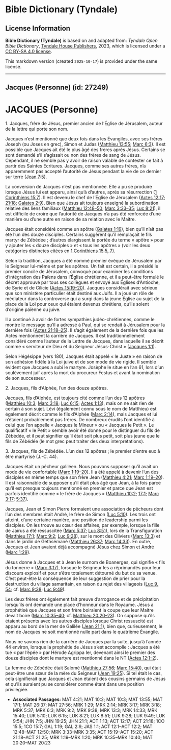 # Bible Dictionary (Tyndale)

## License Information

**Bible Dictionary (Tyndale)** is based on and adapted from: _Tyndale Open Bible Dictionary_, [Tyndale House Publishers](https://tyndaleopenresources.com/), 2023, which is licensed under a [CC BY-SA 4.0 license](https://creativecommons.org/licenses/by-sa/4.0/legalcode.en).

This markdown version (created `2025-10-17`) is provided under the same license.



--------------------------------

## Jacques (Personne) (id: 27249)

JACQUES (Personne)
==================

1\. Jacques, frère de Jésus, premier ancien de l’Église de Jérusalem, auteur de la lettre qui porte son nom.

Jacques n’est mentionné que deux fois dans les Évangiles, avec ses frères Joseph (ou Joses en grec), Simon et Judas ([Matthieu 13:55](https://ref.ly/Matt13:55); [Marc 6:3](https://ref.ly/Mark6:3)). Il est possible que Jacques ait été le plus âgé des frères après Jésus. Certains se sont demandé s’il s’agissait ou non des frères de sang de Jésus. Cependant, il ne semble pas y avoir de raison valable de contester ce fait à partir des Saintes Écritures. Jacques, comme ses autres frères, n’a apparemment pas accepté l’autorité de Jésus pendant la vie de ce dernier sur terre ([Jean 7:5](https://ref.ly/John7:5)).

La conversion de Jacques n’est pas mentionnée. Elle a pu se produire lorsque Jésus lui est apparu, ainsi qu’à d’autres, après sa résurrection ([1 Corinthiens 15:7](https://ref.ly/1Cor15:7)). Il est devenu le chef de l’Église de Jérusalem ([Actes 12:17](https://ref.ly/Acts12:17); [21:18](https://ref.ly/Acts21:18); [Galates 2:9](https://ref.ly/Gal2:9)). Bien que Jésus ait toujours enseigné la subordination relative des liens familiaux ([Matthieu 12:48–50](https://ref.ly/Matt12:48-Matt12:50); [Marc 3:33–35](https://ref.ly/Mark3:33-Mark3:35); [Luc 8:21](https://ref.ly/Luke8:21)), il est difficile de croire que l’autorité de Jacques n’a pas été renforcée d’une manière ou d’une autre en raison de sa relation avec le Maitre.

Jacques était considéré comme un apôtre ([Galates 1:19](https://ref.ly/Gal1:19)), bien qu’il n’ait pas été l’un des douze disciples. Certains suggèrent qu’il remplaçait le fils martyr de Zébédée ; d’autres élargissent la portée du terme « apôtre » pour y ajouter les « douze disciples » et « tous les apôtres » (voir les deux catégories distinctes citées en [1 Corinthiens 15:5, 7](https://ref.ly/1Cor15:5,1Cor15:7)).

Selon la tradition, Jacques a été nommé premier évêque de Jérusalem par le Seigneur lui\-même et par les apôtres. Un fait est certain, il a présidé le premier concile de Jérusalem, convoqué pour examiner les conditions d’intégration des Païens dans l’Église chrétienne, et il a peut\-être formulé le décret approuvé par tous ses collègues et envoyé aux Églises d’Antioche, de Syrie et de Cilicie ([Actes 15:19–20](https://ref.ly/Acts15:19-Acts15:20)). Jacques considérait avec sérieux que son ministère particulier était destiné aux Juifs. Il a joué un rôle de médiateur dans la controverse qui a surgi dans la jeune Église au sujet de la place de la Loi pour ceux qui étaient devenus chrétiens, qu’ils soient d’origine païenne ou juive.

Il a continué à avoir de fortes sympathies judéo\-chrétiennes, comme le montre le message qu’il a adressé à Paul, qui se rendait à Jérusalem pour la dernière fois ([Actes 21:18–25](https://ref.ly/Acts21:18-Acts21:25)). Il s’agit également de la dernière fois que les Actes mentionnent la carrière de Jacques. Il est traditionnellement considéré comme l’auteur de la Lettre de Jacques, dans laquelle il se décrit comme « serviteur de Dieu et du Seigneur Jésus\-Christ » ([Jacques 1:1](https://ref.ly/Jas1:1)).

Selon Hégésippe (vers 180\), Jacques était appelé « le Juste » en raison de son adhésion fidèle à la Loi juive et de son mode de vie rigide. Il semble évident que Jacques a subi le martyre. Josèphe le situe en l’an 61, lors d’un soulèvement juif après la mort du procureur Festus et avant la nomination de son successeur.

2\. Jacques, fils d’Alphée, l’un des douze apôtres.

Jacques, fils d’Alphée, est toujours cité comme l’un des 12 apôtres ([Matthieu 10:3](https://ref.ly/Matt10:3); [Marc 3:18](https://ref.ly/Mark3:18); [Luc 6:15](https://ref.ly/Luke6:15); [Actes 1:13](https://ref.ly/Acts1:13)), mais on ne sait rien de certain à son sujet. Lévi (également connu sous le nom de Matthieu) est également décrit comme le fils d’Alphée ([Marc 2:14](https://ref.ly/Mark2:14)), mais Jacques et lui n’étaient probablement pas frères. De nombreux érudits l’ont identifié à celui que l’on appelle « Jacques le Mineur » ou « Jacques le Petit ». Le qualificatif « le Petit » semble avoir été donné pour le distinguer du fils de Zébédée, et il peut signifier qu’il était soit plus petit, soit plus jeune que le fils de Zébédée (le mot grec peut traiter des deux interprétations).

3\. Jacques, fils de Zébédée. L’un des 12 apôtres ; le premier d’entre eux à être martyrisé (J.\-C. 44\).

Jacques était un pêcheur galiléen. Nous pouvons supposer qu’il avait un mode de vie confortable ([Marc 1:19–20](https://ref.ly/Mark1:19-Mark1:20)). Il a été appelé à devenir l’un des disciples en même temps que son frère Jean ([Matthieu 4:21](https://ref.ly/Matt4:21); [Marc 1:19–20](https://ref.ly/Mark1:19-Mark1:20)). Il est raisonnable de supposer qu’il était plus âgé que Jean, à la fois parce qu’il est presque toujours mentionné en premier et parce que Jean est parfois identifié comme « le frère de Jacques » ([Matthieu 10:2](https://ref.ly/Matt10:2); [17:1](https://ref.ly/Matt17:1); [Marc 3:17](https://ref.ly/Mark3:17); [5:37](https://ref.ly/Mark5:37)).

Jacques, Jean et Simon Pierre formaient une association de pêcheurs dont l’un des membres était André, le frère de Simon ([Luc 5:10](https://ref.ly/Luke5:10)). Les trois ont atteint, d’une certaine manière, une position de leadership parmi les disciples. On les trouve au cœur des affaires, par exemple, lorsque la fille de Jaïrus a été ressuscitée ([Marc 5:37](https://ref.ly/Mark5:37); [Luc 8:51](https://ref.ly/Luke8:51)), lors de la Transfiguration ([Matthieu 17:1](https://ref.ly/Matt17:1); [Marc 9:2](https://ref.ly/Mark9:2); [Luc 9:28](https://ref.ly/Luke9:28)), sur le mont des Oliviers ([Marc 13:3](https://ref.ly/Mark13:3)) et dans le jardin de Gethsémané ([Matthieu 26:37](https://ref.ly/Matt26:37); [Marc 14:33](https://ref.ly/Mark14:33)). En outre, Jacques et Jean avaient déjà accompagné Jésus chez Simon et André ([Marc 1:29](https://ref.ly/Mark1:29)).

Jésus donne à Jacques et à Jean le surnom de Boanerges, qui signifie « fils du tonnerre » ([Marc 3:17](https://ref.ly/Mark3:17)), lorsque le Seigneur les a réprimandés pour leur discours explosif et pour s’être totalement détourné du but de sa venue. C’est peut\-être la conséquence de leur suggestion de prier pour la destruction du village samaritain, en raison du rejet des villageois ([Luc 9, 54](https://ref.ly/Luke9:54); cf. [Marc 9:38](https://ref.ly/Mark9:38); [Luc 9:49](https://ref.ly/Luke9:49)).

Les deux frères ont également fait preuve d’arrogance et de précipitation lorsqu’ils ont demandé une place d’honneur dans le Royaume. Jésus a prophétisé que Jacques et son frère boiraient la coupe que leur Maitre devait boire ([Marc 10:35–40](https://ref.ly/Mark10:35-Mark10:40); cf. [Matthieu 20:20–23](https://ref.ly/Matt20:20-Matt20:23)). On suppose qu’ils étaient présents avec les autres disciples lorsque Christ ressuscité est apparu au bord de la mer de Galilée ([Jean 21:1](https://ref.ly/John21:1)), bien que, curieusement, le nom de Jacques ne soit mentionné nulle part dans le quatrième Évangile.

Nous ne savons rien de la carrière de Jacques par la suite, jusqu’à l’année 44 environ, lorsque la prophétie de Jésus s’est accomplie : Jacques a été tué « par l’épée » par Hérode Agrippa Ier, devenant ainsi le premier des douze disciples dont le martyre est mentionné dans le NT ([Actes 12:1–2](https://ref.ly/Acts12:1-Acts12:2)).

La femme de Zébédée était Salomé ([Matthieu 27:56](https://ref.ly/Matt27:56); [Marc 15:40](https://ref.ly/Mark15:40)), qui était peut\-être une sœur de la mère du Seigneur ([Jean 19:25](https://ref.ly/John19:25)). Si tel était le cas, cela signifierait que Jacques et Jean étaient des cousins germains de Jésus et qu’ils auraient pu se considérer comme étant dans une position privilégiée.

* **Associated Passages:** MAT 4:21; MAT 10:2; MAT 10:3; MAT 13:55; MAT 17:1; MAT 26:37; MAT 27:56; MRK 1:29; MRK 2:14; MRK 3:17; MRK 3:18; MRK 5:37; MRK 6:3; MRK 9:2; MRK 9:38; MRK 13:3; MRK 14:33; MRK 15:40; LUK 5:10; LUK 6:15; LUK 8:21; LUK 8:51; LUK 9:28; LUK 9:49; LUK 9:54; JHN 7:5; JHN 19:25; JHN 21:1; ACT 1:13; ACT 12:17; ACT 21:18; 1CO 15:5; 1CO 15:7; GAL 1:19; GAL 2:9; JAS 1:1; ACT 12:1–ACT 12:2; MAT 12:48–MAT 12:50; MRK 3:33–MRK 3:35; ACT 15:19–ACT 15:20; ACT 21:18–ACT 21:25; MRK 1:19–MRK 1:20; MRK 10:35–MRK 10:40; MAT 20:20–MAT 20:23

